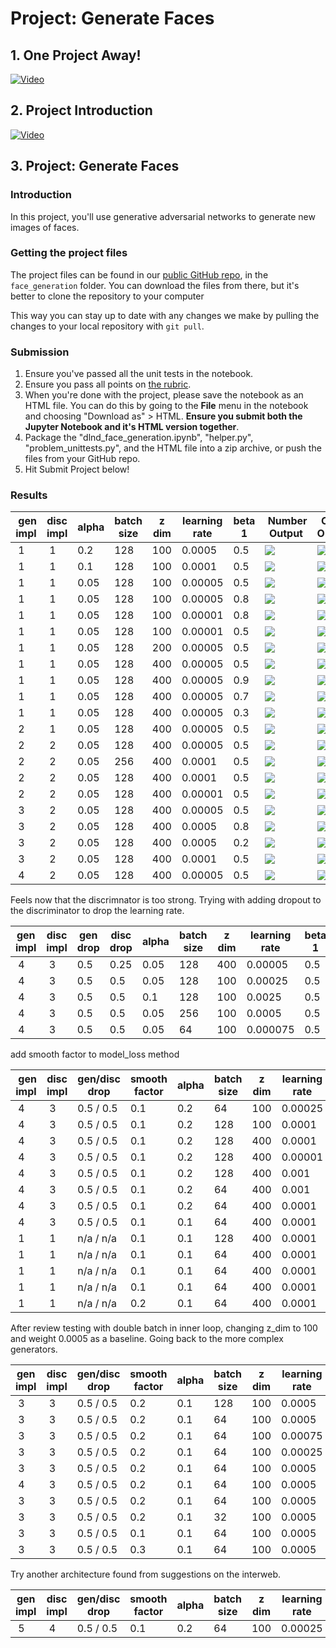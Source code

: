 # Project: Generate Faces

## 1. One Project Away!

[![Video](readme/video1.png)](http://scrier.myqnapcloud.com:8080/share.cgi?ssid=0MZqBkd&ep=&path=%2FDeep.Learning%2F5.Generative-Adversial-Networks%2F3.Project-Generate-Faces%2Freadme&filename=1_-_Last_Project_-_Congrats.mp4&fid=0MZqBkd&open=normal)

## 2. Project Introduction

[![Video](readme/video2.png)](http://scrier.myqnapcloud.com:8080/share.cgi?ssid=0MZqBkd&ep=&path=%2FDeep.Learning%2F5.Generative-Adversial-Networks%2F3.Project-Generate-Faces%2Freadme&filename=2_-_P5_Intro.mp4&fid=0MZqBkd&open=normal)

## 3. Project: Generate Faces

### Introduction

In this project, you'll use generative adversarial networks to generate new images of faces.

### Getting the project files

The project files can be found in our [public GitHub repo](https://github.com/udacity/deep-learning/tree/master/), in the `face_generation` folder. You can download the files 
from there, but it's better to clone the repository to your computer

This way you can stay up to date with any changes we make by pulling the changes to your local repository with `git pull`.

### Submission

 1. Ensure you've passed all the unit tests in the notebook.
 1. Ensure you pass all points on [the rubric](https://review.udacity.com/#!/rubrics/891/view).
 1. When you're done with the project, please save the notebook as an HTML file. You can do this by going to the 
 **File** menu in the notebook and choosing "Download as" > HTML. **Ensure you submit both the Jupyter Notebook and it's 
 HTML version together**.
 1. Package the "dlnd_face_generation.ipynb", "helper.py", "problem_unittests.py", and the HTML file into a zip 
 archive, or push the files from your GitHub repo.
 1. Hit Submit Project below!
 
 ### Results
 
| gen impl | disc impl | alpha | batch size | z dim | learning rate | beta 1 | Number Output | Celeb Output |
|--------|---------|-----|----------|-----|-------------|------|-------------|------------|
| 1 | 1 | 0.2 | 128 | 100 | 0.0005 | 0.5 | ![](readme/number0.jpg) | ![](readme/celeb0.jpg) |
| 1 | 1 | 0.1 | 128 | 100 | 0.0001 | 0.5 | ![](readme/number1.jpg) | ![](readme/celeb1.jpg) |
| 1 | 1 | 0.05 | 128 | 100 | 0.00005 | 0.5 | ![](readme/number2.jpg) | ![](readme/celeb2.jpg) |
| 1 | 1 | 0.05 | 128 | 100 | 0.00005 | 0.8 | ![](readme/number3.jpg) | ![](readme/celeb3.jpg) |
| 1 | 1 | 0.05 | 128 | 100 | 0.00001 | 0.8 | ![](readme/number4.jpg) | ![](readme/celeb4.jpg) |
| 1 | 1 | 0.05 | 128 | 100 | 0.00001 | 0.5 | ![](readme/number5.jpg) | ![](readme/celeb5.jpg) |
| 1 | 1 | 0.05 | 128 | 200 | 0.00005 | 0.5 | ![](readme/number6.jpg) | ![](readme/celeb6.jpg) |
| 1 | 1 | 0.05 | 128 | 400 | 0.00005 | 0.5 | ![](readme/number7.jpg) | ![](readme/celeb7.jpg) |
| 1 | 1 | 0.05 | 128 | 400 | 0.00005 | 0.9 | ![](readme/number8.jpg) | ![](readme/celeb8.jpg) |
| 1 | 1 | 0.05 | 128 | 400 | 0.00005 | 0.7 | ![](readme/number9.jpg) | ![](readme/celeb9.jpg) |
| 1 | 1 | 0.05 | 128 | 400 | 0.00005 | 0.3 | ![](readme/number10.jpg) | ![](readme/celeb10.jpg) |
| 2 | 1 | 0.05 | 128 | 400 | 0.00005 | 0.5 | ![](readme/number11.jpg) | ![](readme/celeb11.jpg) |
| 2 | 2 | 0.05 | 128 | 400 | 0.00005 | 0.5 | ![](readme/number12.jpg) | ![](readme/celeb12.jpg) |
| 2 | 2 | 0.05 | 256 | 400 | 0.0001 | 0.5 | ![](readme/number13.jpg) | ![](readme/celeb13.jpg) |
| 2 | 2 | 0.05 | 128 | 400 | 0.0001 | 0.5 | ![](readme/number14.jpg) | ![](readme/celeb14.jpg) |
| 2 | 2 | 0.05 | 128 | 400 | 0.00001 | 0.5 | ![](readme/number15.jpg) | ![](readme/celeb15.jpg) |
| 3 | 2 | 0.05 | 128 | 400 | 0.00005 | 0.5 | ![](readme/number16.jpg) | ![](readme/celeb16.jpg) |
| 3 | 2 | 0.05 | 128 | 400 | 0.0005 | 0.8 | ![](readme/number17.jpg) | ![](readme/celeb17.jpg) |
| 3 | 2 | 0.05 | 128 | 400 | 0.0005 | 0.2 | ![](readme/number18.jpg) | ![](readme/celeb18.jpg) |
| 3 | 2 | 0.05 | 128 | 400 | 0.0001 | 0.5 | ![](readme/number19.jpg) | ![](readme/celeb19.jpg) |
| 4 | 2 | 0.05 | 128 | 400 | 0.00005 | 0.5 | ![](readme/number20.jpg) | ![](readme/celeb20.jpg) |

Feels now that the discrimnator is too strong. Trying with adding dropout to the discriminator to drop the learning rate.

| gen impl | disc impl | gen drop | disc drop | alpha | batch size | z dim | learning rate | beta 1 | Number Output | Celeb Output |
|--------|---------|--------|---------|-----|----------|-----|-------------|------|-------------|------------|
| 4 | 3 | 0.5 | 0.25 | 0.05 | 128 | 400 | 0.00005 | 0.5 | ![](readme/number21.jpg) | ![](readme/celeb21.jpg) |
| 4 | 3 | 0.5 | 0.5 | 0.05 | 128 | 100 | 0.00025 | 0.5 | ![](readme/number22.jpg) | ![](readme/celeb22.jpg) |
| 4 | 3 | 0.5 | 0.5 | 0.1 | 128 | 100 | 0.0025 | 0.5 | ![](readme/number23.jpg) | ![](readme/celeb23.jpg) |
| 4 | 3 | 0.5 | 0.5 | 0.05 | 256 | 100 | 0.0005 | 0.5 | ![](readme/number24.jpg) | ![](readme/celeb24.jpg) |
| 4 | 3 | 0.5 | 0.5 | 0.05 | 64 | 100 | 0.000075 | 0.5 | ![](readme/number25.jpg) | ![](readme/celeb25.jpg) |

add smooth factor to model_loss method

| gen impl | disc impl | gen/disc drop | smooth factor | alpha | batch size | z dim | learning rate | beta 1 | Number Output | Celeb Output |
|--------|---------|-------------|--------------|-----|----------|-----|-------------|------|-------------|------------|
| 4 | 3 | 0.5 / 0.5 | 0.1 | 0.2 | 64 | 100 | 0.00025 | 0.45 | ![](readme/number26.jpg) | ![](readme/celeb26.jpg) |
| 4 | 3 | 0.5 / 0.5 | 0.1 | 0.2 | 128 | 100 | 0.0001 | 0.5 | ![](readme/number27.jpg) | ![](readme/celeb27.jpg) |
| 4 | 3 | 0.5 / 0.5 | 0.1 | 0.2 | 128 | 400 | 0.0001 | 0.5 | ![](readme/number28.jpg) | ![](readme/celeb28.jpg) |
| 4 | 3 | 0.5 / 0.5 | 0.1 | 0.2 | 128 | 400 | 0.00001 | 0.5 | ![](readme/number29.jpg) | ![](readme/celeb29.jpg) |
| 4 | 3 | 0.5 / 0.5 | 0.1 | 0.2 | 128 | 400 | 0.001 | 0.5 | ![](readme/number30.jpg) | ![](readme/celeb30.jpg) |
| 4 | 3 | 0.5 / 0.5 | 0.1 | 0.2 | 64 | 400 | 0.001 | 0.5 | ![](readme/number31.jpg) | ![](readme/celeb31.jpg) |
| 4 | 3 | 0.5 / 0.5 | 0.1 | 0.2 | 64 | 400 | 0.0001 | 0.5 | ![](readme/number32.jpg) | ![](readme/celeb32.jpg) |
| 4 | 3 | 0.5 / 0.5 | 0.1 | 0.1 | 64 | 400 | 0.0001 | 0.5 | ![](readme/number33.jpg) | ![](readme/celeb33.jpg) |
| 1 | 1 | n/a / n/a | 0.1 | 0.1 | 128 | 400 | 0.0001 | 0.5 | ![](readme/number34.jpg) | ![](readme/celeb34.jpg) |
| 1 | 1 | n/a / n/a | 0.1 | 0.1 | 64 | 400 | 0.0001 | 0.5 | ![](readme/number35.jpg) | ![](readme/celeb35.jpg) |
| 1 | 1 | n/a / n/a | 0.1 | 0.1 | 64 | 400 | 0.0001 | 0.4 | ![](readme/number36.jpg) | ![](readme/celeb36.jpg) |
| 1 | 1 | n/a / n/a | 0.1 | 0.1 | 64 | 400 | 0.0001 | 0.6 | ![](readme/number37.jpg) | ![](readme/celeb37.jpg) |
| 1 | 1 | n/a / n/a | 0.2 | 0.1 | 64 | 400 | 0.0001 | 0.6 | ![](readme/number38.jpg) | ![](readme/celeb38.jpg) |

After review testing with double batch in inner loop, changing z_dim to 100 and weight 0.0005 as a baseline. Going back to the more complex generators.

| gen impl | disc impl | gen/disc drop | smooth factor | alpha | batch size | z dim | learning rate | beta 1 | Number Output | Celeb Output |
|--------|---------|-------------|--------------|-----|----------|-----|-------------|------|-------------|------------|
| 3 | 3 | 0.5 / 0.5 | 0.2 | 0.1 | 128 | 100 | 0.0005 | 0.5 | ![](readme/number39.jpg) | ![](readme/celeb39.jpg) |
| 3 | 3 | 0.5 / 0.5 | 0.2 | 0.1 | 64 | 100 | 0.0005 | 0.5 | ![](readme/number40.jpg) | ![](readme/celeb40.jpg) |
| 3 | 3 | 0.5 / 0.5 | 0.2 | 0.1 | 64 | 100 | 0.00075 | 0.5 | ![](readme/number41.jpg) | ![](readme/celeb41.jpg) |
| 3 | 3 | 0.5 / 0.5 | 0.2 | 0.1 | 64 | 100 | 0.00025 | 0.5 | ![](readme/number42.jpg) | ![](readme/celeb42.jpg) |
| 3 | 3 | 0.5 / 0.5 | 0.2 | 0.1 | 64 | 100 | 0.0005 | 0.35 | ![](readme/number43.jpg) | ![](readme/celeb43.jpg) |
| 4 | 3 | 0.5 / 0.5 | 0.2 | 0.1 | 64 | 100 | 0.0005 | 0.5 | ![](readme/number44.jpg) | ![](readme/celeb44.jpg) |
| 3 | 3 | 0.5 / 0.5 | 0.2 | 0.1 | 64 | 100 | 0.0005 | 0.2 | ![](readme/number45.jpg) | ![](readme/celeb45.jpg) |
| 3 | 3 | 0.5 / 0.5 | 0.2 | 0.1 | 32 | 100 | 0.0005 | 0.45 | ![](readme/number46.jpg) | ![](readme/celeb46.jpg) |
| 3 | 3 | 0.5 / 0.5 | 0.1 | 0.1 | 64 | 100 | 0.0005 | 0.45 | ![](readme/number47.jpg) | ![](readme/celeb47.jpg) |
| 3 | 3 | 0.5 / 0.5 | 0.3 | 0.1 | 64 | 100 | 0.0005 | 0.45 | ![](readme/number48.jpg) | ![](readme/celeb48.jpg) |

Try another architecture found from suggestions on the interweb.

| gen impl | disc impl | gen/disc drop | smooth factor | alpha | batch size | z dim | learning rate | beta 1 | Number Output | Celeb Output |
|--------|---------|-------------|--------------|-----|----------|-----|-------------|------|-------------|------------|
| 5 | 4 | 0.5 / 0.5 | 0.1 | 0.2 | 64 | 100 | 0.00025 | 0.45 | ![](readme/number49.jpg) | ![](readme/celeb49.jpg) |
